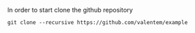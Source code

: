 
In order to start clone the github repository
```
git clone --recursive https://github.com/valentem/example
```